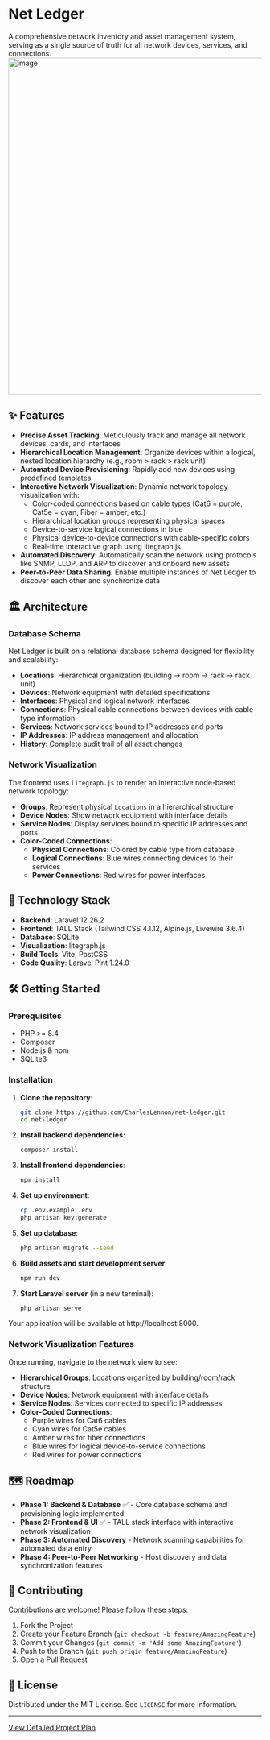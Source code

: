 # Net Ledger

A comprehensive network inventory and asset management system, serving as a single source of truth for all network devices, services, and connections.
<img width="1696" height="669" alt="image" src="https://github.com/user-attachments/assets/62c06db1-4b4b-49cc-8080-e74b9b437181" />


## ✨ Features

*   **Precise Asset Tracking**: Meticulously track and manage all network devices, cards, and interfaces
*   **Hierarchical Location Management**: Organize devices within a logical, nested location hierarchy (e.g., room > rack > rack unit)
*   **Automated Device Provisioning**: Rapidly add new devices using predefined templates
*   **Interactive Network Visualization**: Dynamic network topology visualization with:
    - Color-coded connections based on cable types (Cat6 = purple, Cat5e = cyan, Fiber = amber, etc.)
    - Hierarchical location groups representing physical spaces
    - Device-to-service logical connections in blue
    - Physical device-to-device connections with cable-specific colors
    - Real-time interactive graph using litegraph.js
*   **Automated Discovery**: Automatically scan the network using protocols like SNMP, LLDP, and ARP to discover and onboard new assets
*   **Peer-to-Peer Data Sharing**: Enable multiple instances of Net Ledger to discover each other and synchronize data

## 🏛️ Architecture

### Database Schema

Net Ledger is built on a relational database schema designed for flexibility and scalability:

- **Locations**: Hierarchical organization (building → room → rack → rack unit)
- **Devices**: Network equipment with detailed specifications
- **Interfaces**: Physical and logical network interfaces
- **Connections**: Physical cable connections between devices with cable type information
- **Services**: Network services bound to IP addresses and ports
- **IP Addresses**: IP address management and allocation
- **History**: Complete audit trail of all asset changes

### Network Visualization

The frontend uses `litegraph.js` to render an interactive node-based network topology:

*   **Groups**: Represent physical `Locations` in a hierarchical structure
*   **Device Nodes**: Show network equipment with interface details
*   **Service Nodes**: Display services bound to specific IP addresses and ports
*   **Color-Coded Connections**:
    - **Physical Connections**: Colored by cable type from database
    - **Logical Connections**: Blue wires connecting devices to their services
    - **Power Connections**: Red wires for power interfaces

## 🚀 Technology Stack

*   **Backend**: Laravel 12.26.2
*   **Frontend**: TALL Stack (Tailwind CSS 4.1.12, Alpine.js, Livewire 3.6.4)
*   **Database**: SQLite
*   **Visualization**: litegraph.js
*   **Build Tools**: Vite, PostCSS
*   **Code Quality**: Laravel Pint 1.24.0

## 🛠️ Getting Started

### Prerequisites

*   PHP >= 8.4
*   Composer
*   Node.js & npm
*   SQLite3

### Installation

1.  **Clone the repository**:
    ```sh
    git clone https://github.com/CharlesLennon/net-ledger.git
    cd net-ledger
    ```

2.  **Install backend dependencies**:
    ```sh
    composer install
    ```

3.  **Install frontend dependencies**:
    ```sh
    npm install
    ```

4.  **Set up environment**:
    ```sh
    cp .env.example .env
    php artisan key:generate
    ```

5.  **Set up database**:
    ```sh
    php artisan migrate --seed
    ```

6.  **Build assets and start development server**:
    ```sh
    npm run dev
    ```

7.  **Start Laravel server** (in a new terminal):
    ```sh
    php artisan serve
    ```

Your application will be available at http://localhost:8000.

### Network Visualization Features

Once running, navigate to the network view to see:

- **Hierarchical Groups**: Locations organized by building/room/rack structure
- **Device Nodes**: Network equipment with interface details
- **Service Nodes**: Services connected to specific IP addresses
- **Color-Coded Connections**:
  - Purple wires for Cat6 cables
  - Cyan wires for Cat5e cables
  - Amber wires for fiber connections
  - Blue wires for logical device-to-service connections
  - Red wires for power connections

## 🗺️ Roadmap

*   **Phase 1: Backend & Database** ✅ - Core database schema and provisioning logic implemented
*   **Phase 2: Frontend & UI** ✅ - TALL stack interface with interactive network visualization
*   **Phase 3: Automated Discovery** - Network scanning capabilities for automated data entry
*   **Phase 4: Peer-to-Peer Networking** - Host discovery and data synchronization features

## 🤝 Contributing

Contributions are welcome! Please follow these steps:

1.  Fork the Project
2.  Create your Feature Branch (`git checkout -b feature/AmazingFeature`)
3.  Commit your Changes (`git commit -m 'Add some AmazingFeature'`)
4.  Push to the Branch (`git push origin feature/AmazingFeature`)
5.  Open a Pull Request

## 📄 License

Distributed under the MIT License. See `LICENSE` for more information.

---

[View Detailed Project Plan](projectPlan.md)
